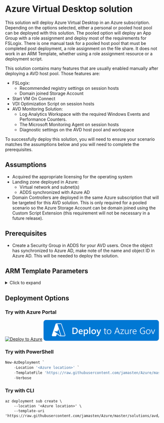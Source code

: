 # Azure Virtual Desktop solution

This solution will deploy Azure Virtual Desktop in an Azure subscription.  Depending on the options selected, either a personal or pooled host pool can be deployed with this solution.  The pooled option will deploy an App Group with a role assignment and deploy most of the requirements for FSLogix. There is one manual task for a pooled host pool that must be completed post deployment, a role assignment on the file share.  It does not work in an ARM Template, whether using a role assignment resource or a deployment script.  

This solution contains many features that are usually enabled manually after deploying a AVD host pool.  Those features are:

- FSLogix:
  - Recommended registry settings on session hosts
  - Domain joined Storage Account
- Start VM On Connect
- VDI Optimization Script on session hosts
- AVD Monitoring Solution:
  - Log Analytics Workspace with the required Windows Events and Performance Counters.
  - The Microsoft Monitoring Agent on session hosts
  - Diagnostic settings on the AVD host pool and workspace

To successfully deploy this solution, you will need to ensure your scenario matches the assumptions below and you will need to complete the prerequisites.

## Assumptions

- Acquired the appropriate licensing for the operating system
- Landing zone deployed in Azure:
  - Virtual network and subnet(s)
  - ADDS synchronized with Azure AD
- Domain Controllers are deployed in the same Azure subscription that will be targeted for this AVD solution.  This is only required for a pooled scenario so the Azure Storage Account can be domain joined using the Custom Script Extension (this requirement will not be necessary in a future release).

## Prerequisites

- Create a Security Group in ADDS for your AVD users.  Once the object has synchronized to Azure AD, make note of the name and object ID in Azure AD.  This will be needed to deploy the solution.

## ARM Template Parameters

<details>
<summary>Click to expand</summary>

- **AppGroupName**: The name of the AVD application group.
- **AppGroupType**: The type of the AVD application group.
- **AvailabilitySetName**: The name for the Availability Set for the AVD Session Hosts.
- **CustomRdpProperty**: The RDP properties to add or remove RDP functionality on the AVD host pool. [Settings reference](https://docs.microsoft.com/en-us/windows-server/remote/remote-desktop-services/clients/rdp-files?context=/azure/virtual-desktop/context/context).
- **DiskNamePrefix**: The name for the OS disk on the AVD session hosts.
- **DiskSku**: The storage SKU for the AVD session host disks.
- **DomainAdminPassword**: The domain administrator password to join the AVD session hosts to your domain
- **DomainAdminUsername**: The domain administrator username to join the AVD session hosts to your domain. Only the username is required. Do not add the NETBIOS value.
- **DomainControllerName**: The name of a Domain Controller in Azure for joining the Azure Storage Account to the domain.
- **DomainControllerResourceGroupName**: The resource group name of a Domain Controller in Azure for joining the Azure Storage Account to the domain.
- **DomainName**: The name of the domain that provides ADDS to the AVD session hosts and is synchronized with Azure AD.
- **FileShareQuota**: The quota for the Azure file share.  It's recommended to allocate 30GB per user.
- **HostPoolName**: The name for the AVD host pool.
- **HostPoolType**: These options specify the host pool type and depending on the type, provides the load balancing options or assignment types.
- **ImageOffer**: Offer for the virtual machine image
- **ImagePublisher**: Publisher for the virtual machine image
- **ImageSku**: SKU for the virtual machine image
- **ImageVersion**: Version for the virtual machine image
- **KerberosEncryptionType**: The Active Directory computer object Kerberos encryption type for the Azure Storage Account.
- **Location**: The deployment location for all the resources in this template.
- **MaxSessionLimit**: The maximum number of sessions per AVD session host.
- **newOrExisting**: This value determines if you are deploying the whole solution or redeploying to add session hosts to the host pool.
- **NicNamePrefix**: The name prefix for the Network Interfaces on the Session Hosts.  During deployment a 3 digit number will be added to each NIC to complete the name.
- **Optimizations**: The AVD optimizations to implement on the Session Hosts using the optimization script. Input a string array with any of the following values: 'All','WindowsMediaPlayer','AppxPackages','ScheduledTasks','DefaultUserSettings','Autologgers','Services','NetworkOptimizations','LGPO','DiskCleanup'.
- **OuPath**: The distinguished name for the target Organization Unit in Active Directory Domain Services. Leave blank for the Computers OU. Example: OU=Pooled,OU=AVD, DC=jasonmasten,DC=com.
- **PreferredAppGroupType**: The type of preferred application group type.  The default is Desktop which creates 'Desktop Application Group'
- **ResourceGroups**: The names of the resource groups for the AVD Host Pool and Session Hosts.  The first resource group will be dedicated to the AVD infrastructure.  The second resource group will be dedicated to the AVD session hosts.
- **SecurityPrincipalId**: The Object ID for the Security Principal to assign to the AVD Application Group.  This Security Principal will be assigned the Desktop Virtualization User role on the Application Group.
- **SecurityPrincipalName**: The name for the Security Principal to assign NTFS permissions on the Azure File Share to support FSLogix.  Any value can be input in this field if performing a deployment update or choosing a personal host pool.
- **SessionHostCount**: The number of session hosts to deploy in the AVD host pool
- **SessionHostIndex**: The session host number to begin with for the deployment. This is important when adding VM's to ensure the names do not conflict.
- **StartVmOnConnect**: Enable the 'Start VM On Connect' feature. [Reference](https://docs.microsoft.com/en-us/azure/virtual-desktop/start-virtual-machine-connect).
- **StorageAccountName**: The name for the Azure storage account containing the AVD user profile data.
- **StorageAccountSku**: The SKU for the Azure storage account containing the AVD user profile data.
- **Subnet**: The subnet for the AVD session hosts.
- **Tags**: Key / value pairs of metadata for the Azure resources.
- **Timestamp**: This value is used to rerun the DSC and Domain Join extensions when the template needs to be redeployed due to an error.
- **ValidationEnvironment**: The value determines whether the host pool should receive early AVD updates for testing.
- **VirtualNetwork**: Virtual network for the AVD sessions hosts
- **VirtualNetworkResourceGroup**: Virtual network resource group for the AVD sessions hosts
- **VmNamePrefix**: The name prefix for the AVD session hosts.  During deployment a 3 digit number will be added to each session host to complete the name.
- **VmPassword**: The local administrator password for the AVD session hosts.
- **VmSize**: The VM SKU for the AVD session hosts.
- **VmUsername**: The local administrator username for the AVD session hosts.
- **WvdObjectId**: The Object ID for the "Windows Virtual Desktop" Enterprise Application in Azure AD.  The Object ID can found by selecting 'Microsoft Applications' using the 'Application type' filter in the Enterprise Applications blade of Azure AD.

</details>

## Deployment Options

### Try with Azure Portal

[![Deploy to Azure](https://aka.ms/deploytoazurebutton)](https://portal.azure.com/#create/Microsoft.Template/uri/https%3A%2F%2Fraw.githubusercontent.com%2Fjamasten%2FAzure%2Fmaster%2Fsolutions%2Favd%2Fsolution.json)
[![Deploy to Azure Gov](https://raw.githubusercontent.com/Azure/azure-quickstart-templates/master/1-CONTRIBUTION-GUIDE/images/deploytoazuregov.svg?sanitize=true)](https://portal.azure.us/#create/Microsoft.Template/uri/https%3A%2F%2Fraw.githubusercontent.com%2Fjamasten%2FAzure%2Fmaster%2Fsolutions%2Favd%2Fsolution.json)

### Try with PowerShell

````powershell
New-AzDeployment `
    -Location '<Azure location>' `
    -TemplateFile 'https://raw.githubusercontent.com/jamasten/Azure/master/solutions/avd/solution.json' `
    -Verbose
````

### Try with CLI

````cli
az deployment sub create \
    --location '<Azure location>' \
    --template-uri 'https://raw.githubusercontent.com/jamasten/Azure/master/solutions/avd/solution.json'
````
